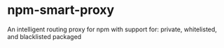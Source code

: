 npm-smart-proxy
===============

An intelligent routing proxy for npm with support for: private, whitelisted, and blacklisted packaged
